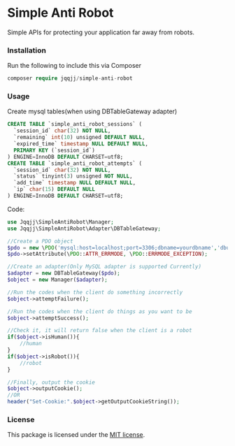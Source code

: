 # Simple Anti Robot

Simple APIs for protecting your application far away from robots.

### Installation

Run the following to include this via Composer
```php
composer require jqqjj/simple-anti-robot
```
### Usage

Create mysql tables(when using  DBTableGateway adapter)
```sql
CREATE TABLE `simple_anti_robot_sessions` (
  `session_id` char(32) NOT NULL,
  `remaining` int(10) unsigned DEFAULT NULL,
  `expired_time` timestamp NULL DEFAULT NULL,
  PRIMARY KEY (`session_id`)
) ENGINE=InnoDB DEFAULT CHARSET=utf8;
CREATE TABLE `simple_anti_robot_attempts` (
  `session_id` char(32) NOT NULL,
  `status` tinyint(3) unsigned NOT NULL,
  `add_time` timestamp NULL DEFAULT NULL,
  `ip` char(15) DEFAULT NULL
) ENGINE=InnoDB DEFAULT CHARSET=utf8;
```
Code:
```php
use Jqqjj\SimpleAntiRobot\Manager;
use Jqqjj\SimpleAntiRobot\Adapter\DBTableGateway;

//Create a PDO object
$pdo = new \PDO('mysql:host=localhost;port=3306;dbname=yourdbname','dbuser','dbpasswd');
$pdo->setAttribute(\PDO::ATTR_ERRMODE, \PDO::ERRMODE_EXCEPTION);

//Create an adapter(Only MySQL adapter is supported Currently)
$adapter = new DBTableGateway($pdo);
$object = new Manager($adapter);

//Run the codes when the client do something incorrectly
$object->attemptFailure();

//Run the codes when the client do things as you want to be
$object->attemptSuccess();

//Check it, it will return false when the client is a robot
if($object->isHuman()){
	//human
}
if($object->isRobot()){
	//robot
}

//Finally, output the cookie
$object->outputCookie();
//OR
header("Set-Cookie:".$object->getOutputCookieString());
```

### License
This package is licensed under the [MIT license](http://opensource.org/licenses/MIT).
